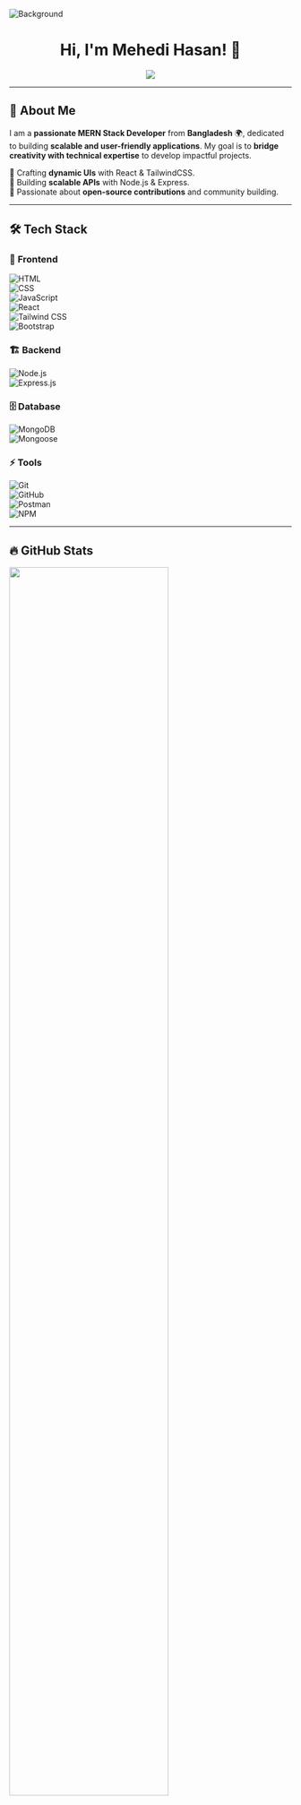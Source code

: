 <!-- Background Image -->
![Background](https://i.imgur.com/SJ2Dda7.jpg)

<h1 align="center">Hi, I'm Mehedi Hasan! 👋</h1>

<p align="center">
  <a href="https://git.io/typing-svg">
    <img src="https://readme-typing-svg.herokuapp.com?font=Fira+Code&pause=1000&color=4A90E2&center=true&width=600&lines=MERN+Stack+Developer+💻;Aspiring+Entrepreneur+🚀;Social+Worker+🤝;Open+Source+Contributor+🌍" />
  </a>
</p>

---

## 🚀 About Me  

I am a **passionate MERN Stack Developer** from **Bangladesh** 🌍, dedicated to building **scalable and user-friendly applications**. My goal is to **bridge creativity with technical expertise** to develop impactful projects.   

🔹 Crafting **dynamic UIs** with React & TailwindCSS.  
🔹 Building **scalable APIs** with Node.js & Express.  
🔹 Passionate about **open-source contributions** and community building.

---

## 🛠️ **Tech Stack**  

### 🚀 **Frontend**  
![HTML](https://img.shields.io/badge/-HTML5-E34F26?style=for-the-badge&logo=html5&logoColor=white)  
![CSS](https://img.shields.io/badge/-CSS3-1572B6?style=for-the-badge&logo=css3&logoColor=white)  
![JavaScript](https://img.shields.io/badge/-JavaScript-F7DF1E?style=for-the-badge&logo=javascript&logoColor=black)  
![React](https://img.shields.io/badge/-React-61DAFB?style=for-the-badge&logo=react&logoColor=black)  
![Tailwind CSS](https://img.shields.io/badge/-Tailwind%20CSS-38B2AC?style=for-the-badge&logo=tailwind-css&logoColor=white)  
![Bootstrap](https://img.shields.io/badge/-Bootstrap-7952B3?style=for-the-badge&logo=bootstrap&logoColor=white)  

### 🏗️ **Backend**  
![Node.js](https://img.shields.io/badge/-Node.js-339933?style=for-the-badge&logo=node.js&logoColor=white)  
![Express.js](https://img.shields.io/badge/-Express.js-000000?style=for-the-badge&logo=express&logoColor=white)  

### 🗄️ **Database**  
![MongoDB](https://img.shields.io/badge/-MongoDB-47A248?style=for-the-badge&logo=mongodb&logoColor=white)  
![Mongoose](https://img.shields.io/badge/-Mongoose-red?style=for-the-badge&logo=mongoose&logoColor=white)  

### ⚡ **Tools**  
![Git](https://img.shields.io/badge/-Git-F05032?style=for-the-badge&logo=git&logoColor=white)  
![GitHub](https://img.shields.io/badge/-GitHub-181717?style=for-the-badge&logo=github&logoColor=white)  
![Postman](https://img.shields.io/badge/-Postman-FF6C37?style=for-the-badge&logo=postman&logoColor=white)  
![NPM](https://img.shields.io/badge/-NPM-CB3837?style=for-the-badge&logo=npm&logoColor=white)  

---





## 🔥 **GitHub Stats**  


<p align="center"></p>
    <img src="https://github-readme-stats.vercel.app/api?username=hasancodex&show_icons=true&theme=tokyonight&count_private=true" width="75%" />
    <!-- <img src="https://github-readme-streak-stats.herokuapp.com/?user=hasancodex&theme=tokyonight" width="49%" /> -->
</p>



📊 **GitHub Contribution Graph** 
 
![GitHub Activity Graph](https://github-readme-activity-graph.vercel.app/graph?username=hasancodex&theme=react-dark)  

---

## 📌 **Top Contributed Repositories**  

![Top Repositories](https://github-contributor-stats.vercel.app/api?username=hasancodex&limit=5&theme=tokyonight&combine_all_yearly_contributions=true)  

---

## 🎯 **Let's Connect!**  

💌 [Email](mailto:dev.hasan10@gmail.com)  
🐙 [GitHub](https://github.com/HasanCodeX)  
💼 [LinkedIn](https://www.linkedin.com/in/HasanCodeX/)  
📘 [Facebook](https://www.facebook.com/HasanCodeX)  
📸 [Instagram](https://www.instagram.com/HasanCodeX/)  
🐦 [Twitter](https://twitter.com/HasanCodeX)  

---

## 💬 **Fun Fact**  

**Why do React developers prefer functional components?**  
Because they never let state get too emotional! 😄  

---

## ✍️ **Random Dev Quote**  

![Dev Quote](https://quotes-github-readme.vercel.app/api?type=horizontal&theme=tokyonight)  

---

🚀 **Thanks for stopping by! Keep coding & keep growing!** 🚀
